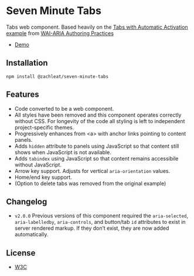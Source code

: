 # Seven Minute Tabs

Tabs web component. Based heavily on the [Tabs with Automatic Activation example](https://www.w3.org/TR/wai-aria-practices/examples/tabs/tabs-1/tabs.html) from [WAI-ARIA Authoring Practices](https://www.w3.org/TR/wai-aria-practices/#tabpanel)

* [Demo](https://zachleat.github.io/seven-minute-tabs/demo.html)

## Installation

```
npm install @zachleat/seven-minute-tabs
```

## Features

* Code converted to be a web component.
* All styles have been removed and this component operates correctly without CSS. For longevity of the code all styling is left to independent project-specific themes.
* Progressively enhances from &lt;a&gt; with anchor links pointing to content panels.
* Adds `hidden` attribute to panels using JavaScript so that content still shows when JavaScript is not available.
* Adds `tabindex` using JavaScript so that content remains accessibile without JavaScript.
* Arrow key support. Adjusts for vertical `aria-orientation` values.
* Home/end key support.
* (Option to delete tabs was removed from the original example)

## Changelog

* `v2.0.0` Previous versions of this component required the `aria-selected`, `aria-labelledby`, `aria-controls`, and button/tab `id` attributes to exist in server rendered markup. If they don’t exist, they are now added automatically.


## License

* [W3C](https://www.w3.org/Consortium/Legal/2015/copyright-software-and-document)